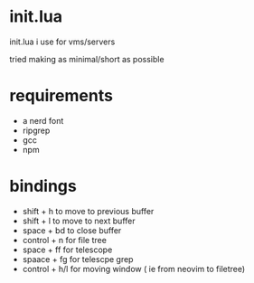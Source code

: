 # init.lua
init.lua i use for vms/servers

tried making as minimal/short as possible

# requirements
- a nerd font
- ripgrep
- gcc
- npm

# bindings

- shift + h to move to previous buffer
- shift + l to move to next buffer
- space + bd to close buffer
- control + n for file tree
- space + ff for telescope
- spaace + fg for telescpe grep
- control + h/l for moving window ( ie from neovim to filetree)

